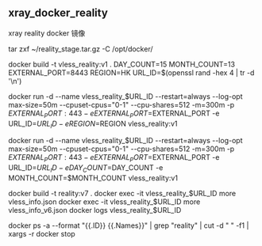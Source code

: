 ## xray_docker_reality
xray reality docker 镜像

tar zxf ~/reality_stage.tar.gz -C /opt/docker/

docker build -t vless_reality:v1 .
DAY_COUNT=15
MONTH_COUNT=13
EXTERNAL_PORT=8443
REGION=HK
URL_ID=$(openssl rand -hex 4 | tr -d '\n')

docker run -d --name vless_reality_$URL_ID --restart=always --log-opt max-size=50m --cpuset-cpus="0-1" --cpu-shares=512 -m=300m -p $EXTERNAL_PORT:443 -e EXTERNAL_PORT=$EXTERNAL_PORT -e URL_ID=$URL_ID -e REGION=$REGION vless_reality:v1

docker run -d --name vless_reality_$URL_ID --restart=always --log-opt max-size=50m --cpuset-cpus="0-1" --cpu-shares=512 -m=300m -p $EXTERNAL_PORT:443 -e EXTERNAL_PORT=$EXTERNAL_PORT -e URL_ID=$URL_ID -e DAY_COUNT=$DAY_COUNT -e MONTH_COUNT=$MONTH_COUNT vless_reality:v1

docker build -t reality:v7 .
docker exec -it vless_reality_$URL_ID more vless_info.json 
docker exec -it vless_reality_$URL_ID more vless_info_v6.json 
docker logs vless_reality_$URL_ID

docker ps -a --format "{{.ID}} {{.Names}}" | grep  "reality" | cut -d " " -f1 | xargs -r docker stop
